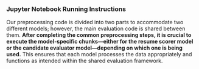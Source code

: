 ### Jupyter Notebook Running Instructions

Our preprocessing code is divided into two parts to accommodate two different models; however, the main evaluation code is shared between them. 
**After completing the common preprocessing steps, it is crucial to execute the model-specific chunks—either for the resume scorer model or the candidate evaluator model—depending on which one is being used.** 
This ensures that each model processes the data appropriately and functions as intended within the shared evaluation framework.
